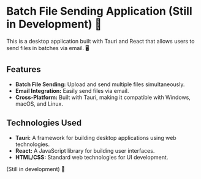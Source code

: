 # Batch File Sending Application (Still in Development) 🤔

This is a desktop application built with Tauri and React that allows users to send files in batches via email. 🖥️

## Features

- **Batch File Sending:** Upload and send multiple files simultaneously.
- **Email Integration:** Easily send files via email.
- **Cross-Platform:** Built with Tauri, making it compatible with Windows, macOS, and Linux.

## Technologies Used

- **Tauri:** A framework for building desktop applications using web technologies.
- **React:** A JavaScript library for building user interfaces.
- **HTML/CSS:** Standard web technologies for UI development.

(Still in development) 🤔
